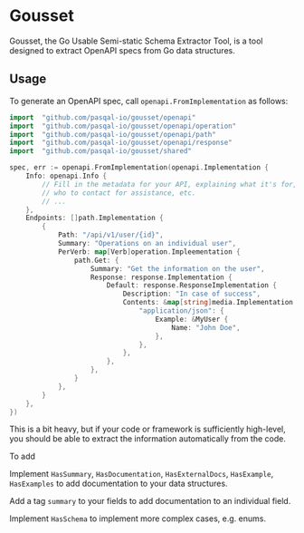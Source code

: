 # Gousset

Gousset, the Go Usable Semi-static Schema Extractor Tool, is a tool designed to extract OpenAPI specs from Go data structures.

## Usage

To generate an OpenAPI spec, call `openapi.FromImplementation` as follows:

```go
import 	"github.com/pasqal-io/gousset/openapi"
import 	"github.com/pasqal-io/gousset/openapi/operation"
import 	"github.com/pasqal-io/gousset/openapi/path"
import 	"github.com/pasqal-io/gousset/openapi/response"
import 	"github.com/pasqal-io/gousset/shared"

spec, err := openapi.FromImplementation(openapi.Implementation {
    Info: openapi.Info {
        // Fill in the metadata for your API, explaining what it's for,
        // who to contact for assistance, etc.
        // ...
    },
    Endpoints: []path.Implementation {
        {
            Path: "/api/v1/user/{id}",
            Summary: "Operations on an individual user",
            PerVerb: map[Verb]operation.Impleementation {
                path.Get: {
                    Summary: "Get the information on the user",
                    Response: response.Implementation {
                        Default: response.ResponseImplementation {
                            Description: "In case of success",
                            Contents: &map[string]media.Implementation {
                                "application/json": {
                                    Example: &MyUser {
                                        Name: "John Doe",
                                    },
                                },
                            },
                        },
                    },
                }
            },
        }
    },
})
```

This is a bit heavy, but if your code or framework is sufficiently high-level, you should be
able to extract the information automatically from the code.

To add 

Implement `HasSummary`, `HasDocumentation`, `HasExternalDocs`, `HasExample`, `HasExamples` to add documentation to your data structures.

Add a tag `summary` to your fields to add documentation to an individual field.

Implement `HasSchema` to implement more complex cases, e.g. enums.